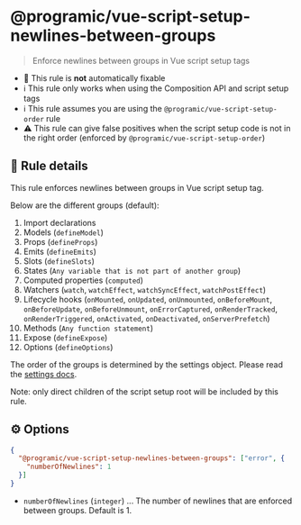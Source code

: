 # @programic/vue-script-setup-newlines-between-groups

> Enforce newlines between groups in Vue script setup tags

- :hammer: This rule is **not** automatically fixable
- :information_source: This rule only works when using the Composition API and script setup tags
- :information_source: This rule assumes you are using the `@programic/vue-script-setup-order` rule
- :warning: This rule can give false positives when the script setup code is not in the right order (enforced by `@programic/vue-script-setup-order`)

## :book: Rule details
This rule enforces newlines between groups in Vue script setup tag.

Below are the different groups (default):
1. Import declarations
2. Models (`defineModel`)
3. Props (`defineProps`)
4. Emits (`defineEmits`)
5. Slots (`defineSlots`)
6. States (`Any variable that is not part of another group`)
7. Computed properties (`computed`)
8. Watchers (`watch`, `watchEffect`, `watchSyncEffect`, `watchPostEffect`)
9. Lifecycle hooks (`onMounted`, `onUpdated`, `onUnmounted`, `onBeforeMount`, `onBeforeUpdate`, `onBeforeUnmount`, `onErrorCaptured`, `onRenderTracked`, `onRenderTriggered`, `onActivated`, `onDeactivated`, `onServerPrefetch`)
10. Methods (`Any function statement`)
11. Expose (`defineExpose`)
12. Options (`defineOptions`)

The order of the groups is determined by the settings object. Please read the [settings docs](https://github.com/programic/eslint-plugin/blob/master/docs/settings.md).

Note: only direct children of the script setup root will be included by this rule.

## :gear: Options
```json
{
  "@programic/vue-script-setup-newlines-between-groups": ["error", {
    "numberOfNewlines": 1
  }]
}
```

- `numberOfNewlines` (`integer`) ... The number of newlines that are enforced between groups. Default is 1.
